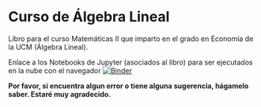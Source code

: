 # Curso de Álgebra Lineal
Libro para el curso Matemáticas II que imparto en el grado en Economía de la UCM (Álgebra Lineal).

Enlace a los Notebooks de Jupyter (asociados al libro) para ser ejecutados en la nube con el navegador [![Binder](https://mybinder.org/badge_logo.svg)](https://mybinder.org/v2/gh/mbujosab/nacal-jupyter-notebooks/master)

__Por favor, si encuentra algun error o tiene alguna sugerencia, hágamelo saber. Estaré muy agradecido.__
